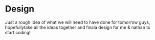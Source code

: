 Design
======

Just a rough idea of what we will need to have done for tomorrow guys, hopefullytake all the ideas together and finala design for me &amp; nathan to start coding! 